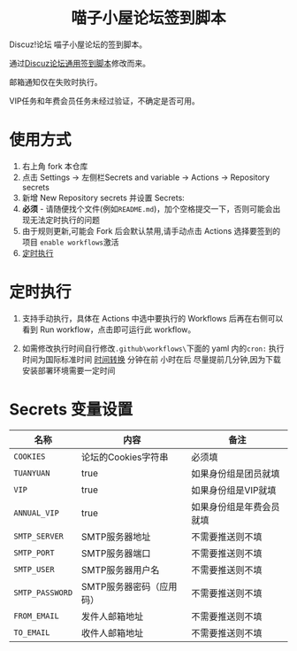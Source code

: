 <div align="center">
<h1 align="center">喵子小屋论坛签到脚本</h1>
</div>
Discuz!论坛 喵子小屋论坛的签到脚本。

通过[Discuz论坛通用签到脚本](https://github.com/shangskr/discuz-checkin)修改而来。

邮箱通知仅在失败时执行。

VIP任务和年费会员任务未经过验证，不确定是否可用。

# 使用方式

1. 右上角 fork 本仓库
2. 点击 Settings -> 左侧栏Secrets and variable -> Actions -> Repository secrets
3. 新增 New Repository secrets 并设置 Secrets:
4. **必须** - 请随便找个文件(例如`README.md`)，加个空格提交一下，否则可能会出现无法定时执行的问题
5. 由于规则更新,可能会 Fork 后会默认禁用,请手动点击 Actions 选择要签到的项目 `enable workflows`激活
6. [定时执行](#定时执行)


# 定时执行

1. 支持手动执行，具体在 Actions 中选中要执行的 Workflows 后再在右侧可以看到 Run workflow，点击即可运行此 workflow。

2. 如需修改执行时间自行修改`.github\workflows\`下面的 yaml 内的`cron:` 执行时间为国际标准时间 [时间转换](http://www.timebie.com/cn/universalbeijing.php) 分钟在前 小时在后 尽量提前几分钟,因为下载安装部署环境需要一定时间

# Secrets 变量设置 

| 名称             | 内容                      |备注                        |
| ---------------- | ------------------------- | ------------------------- |
| `COOKIES`        | 论坛的Cookies字符串        | 必须填                     |
| `TUANYUAN`       | true                      | 如果身份组是团员就填         |
| `VIP`            | true                      | 如果身份组是VIP就填         | 
| `ANNUAL_VIP`     | true                      | 如果身份组是年费会员就填     |
| `SMTP_SERVER`    | SMTP服务器地址             | 不需要推送则不填            |
| `SMTP_PORT`      | SMTP服务器端口             | 不需要推送则不填            |
| `SMTP_USER`      | SMTP服务器用户名           | 不需要推送则不填            |
| `SMTP_PASSWORD`  | SMTP服务器密码（应用码）    | 不需要推送则不填            |
| `FROM_EMAIL`     | 发件人邮箱地址             |  不需要推送则不填            |
| `TO_EMAIL`       | 收件人邮箱地址             |  不需要推送则不填            |


